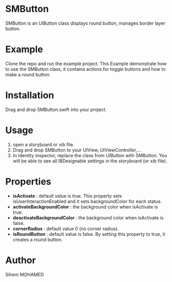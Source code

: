 # SMButton
SMButton is an UIButton class displays round button, manages border layer button.

# Example

Clone the repo and run the example project. This Example demonstrate how to use the SMButton class, it contains actions for toggle buttons and how to make a round button.

# Installation

Drag and drop SMButton.swift into your project.

# Usage

1. open a storyboard or xib file.
2. Drag and drop SMButton to your UIView, UIViewController,...
3. In Identity inspector, replace the class from UIButton with SMButton. You will be able to see all IBDesignable settings in the storyboard (or xib file).

# Properties

- **isActivate** : default value is true. This property sets isUserInteractionEnabled and it sets backgroundColor for each status.
- **activateBackgroundColor** : the background color when isActivate is true.
- **deactivateBackgroundColor** : the background color when isActivate is false.
- **cornerRadius** : default value 0 (no corner radius).
- **isRoundButton** : default value is false. By setting this property to true, it creates a round button.

# Author

Sihem MOHAMED

